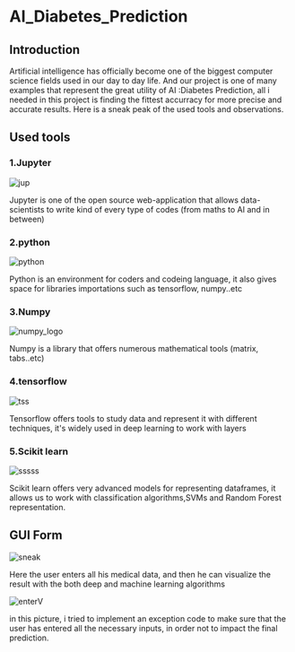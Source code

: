 # AI_Diabetes_Prediction

## Introduction

Artificial intelligence has officially become one of the biggest computer science fields used in our day to day life. And our project is one of many examples that represent the great utility of AI :Diabetes Prediction, all i needed in this project is finding the fittest accurracy for more precise and accurate results.
Here is a sneak peak of the used tools and observations.

## Used tools 
### 1.Jupyter

![jup](https://user-images.githubusercontent.com/76041357/159887379-3106e784-2ff0-45ed-9ad8-e2201e051859.PNG) 

Jupyter is one of the open source web-application that allows data-scientists to write kind of every type of codes (from maths to AI and in between)

### 2.python

![python](https://user-images.githubusercontent.com/76041357/159888698-0fdbb7e3-6760-4418-b9d7-09425f4dcd66.jpeg)

Python is an environment for coders and codeing language, it also gives space for libraries importations such as tensorflow, numpy..etc

### 3.Numpy

![numpy_logo](https://user-images.githubusercontent.com/76041357/159889280-2ab07238-cffd-4b10-a1f3-fcfc01b809e3.png) 

Numpy is a library that offers numerous mathematical tools (matrix, tabs..etc)

### 4.tensorflow

![tss](https://user-images.githubusercontent.com/76041357/159889612-bab53523-6f97-4a56-8fba-4f444335f4c7.png) 

Tensorflow offers tools to study data and represent it with different techniques, it's widely used in deep learning to work with layers

### 5.Scikit learn

![sssss](https://user-images.githubusercontent.com/76041357/159890733-e34abd6f-554c-46ac-ab5e-0164bdbcf817.jpg)

Scikit learn offers very advanced models for representing dataframes, it allows us to work with classification algorithms,SVMs and Random Forest representation.

## GUI Form

![sneak](https://user-images.githubusercontent.com/76041357/159891784-843c96b6-742e-4c45-a973-b2b3fab8e03c.PNG)

Here the user enters all his medical data, and then he can visualize the result with the both deep and machine learning algorithms

![enterV](https://user-images.githubusercontent.com/76041357/159891948-7eb443bb-0a5f-431c-9ca7-3685498c5b4d.PNG)

in this picture, i tried to implement an exception code to make sure that the user has entered all the necessary inputs, in order not to impact the final prediction.







